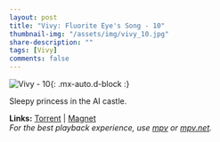 ```yaml
---
layout: post
title: "Vivy: Fluorite Eye's Song - 10"
thumbnail-img: "/assets/img/vivy_10.jpg"
share-description: ""
tags: [Vivy]
comments: false
---
```


![Vivy - 10](/assets/img/vivy_10.jpg){: .mx-auto.d-block :}

Sleepy princess in the AI castle.
<!-- excerpt-end -->

**Links:** [Torrent](https://nyaa.si/view/1393833) | [Magnet](magnet:?xt=urn:btih:d33ac4615a2c04419a51ea0748c5498078c2a742&dn=%5BYameteTomete%5D%20Vivy%20-%20Fluorite%20Eye%27s%20Song%20-%2010%20%5B4B564C94%5D.mkv&tr=http%3A%2F%2Fnyaa.tracker.wf%3A7777%2Fannounce&tr=udp%3A%2F%2Fopen.stealth.si%3A80%2Fannounce&tr=udp%3A%2F%2Ftracker.opentrackr.org%3A1337%2Fannounce&tr=udp%3A%2F%2Fexodus.desync.com%3A6969%2Fannounce&tr=udp%3A%2F%2Ftracker.torrent.eu.org%3A451%2Fannounce) <br>
*For the best playback experience, use [mpv](https://mpv.io/) or [mpv.net](https://mpv-net.github.io/mpv.net-web-site/).*
